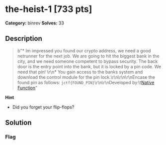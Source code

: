 # the-heist-1 [733 pts]

**Category:** binrev
**Solves:** 33

## Description
>b"* Im impressed you found our crypto address, we need a good netrunner for the next job. We are going to hit the biggest bank in the city, and we need someone competent to bypass security. The back door is the entry point into the bank, but it is locked by a pin code. We need that pin! \r\n* You gain access to the banks system and download the control module for the pin lock.\r\n\r\n\r\nEncase the found pin as follows: `jctf{FOUND_PIN}`\r\n\r\nDeveloped by:\t[Native Function](https://github.com/NativeFunction)"

**Hint**
* Did you forget your flip-flops?

## Solution

### Flag

